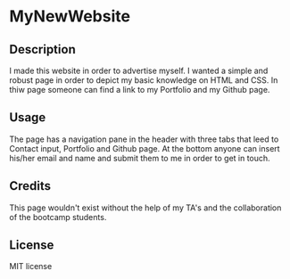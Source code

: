 # MyNewWebsite

## Description

I made this website in order to advertise myself. I wanted a simple and robust page in order to depict my basic knowledge on HTML and CSS. In thiw page someone can find a link to my Portfolio and my Github page.

## Usage

The page has a navigation pane in the header with three tabs that leed to Contact input, Portfolio and Github page. At the bottom anyone can insert his/her email and name and submit them to me in order to get in touch.

## Credits
This page wouldn't exist without the help of my TA's and the collaboration of the bootcamp students.

## License
MIT license